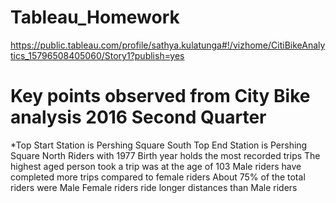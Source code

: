 # Tableau_Homework

https://public.tableau.com/profile/sathya.kulatunga#!/vizhome/CitiBikeAnalytics_15796508405060/Story1?publish=yes



# Key points observed from City Bike analysis 2016 Second Quarter

*Top Start Station is Pershing Square South 
Top End Station is Pershing Square North
Riders with 1977 Birth year holds the most recorded trips
The highest aged person took a trip was at the age of 103
Male riders have completed more trips compared to female riders	
About 75% of the total riders were Male
Female riders ride longer distances than Male riders

